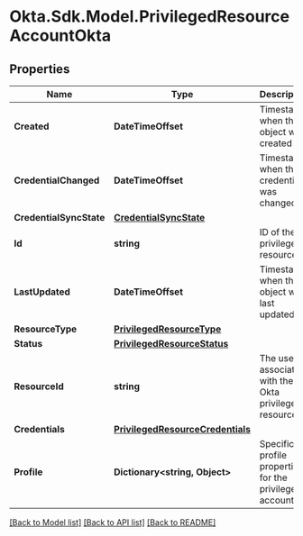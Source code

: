 # Okta.Sdk.Model.PrivilegedResourceAccountOkta

## Properties

Name | Type | Description | Notes
------------ | ------------- | ------------- | -------------
**Created** | **DateTimeOffset** | Timestamp when the object was created | [optional] [readonly] 
**CredentialChanged** | **DateTimeOffset** | Timestamp when the credential was changed | [optional] [readonly] 
**CredentialSyncState** | [**CredentialSyncState**](CredentialSyncState.md) |  | [optional] 
**Id** | **string** | ID of the privileged resource | [optional] [readonly] 
**LastUpdated** | **DateTimeOffset** | Timestamp when the object was last updated | [optional] [readonly] 
**ResourceType** | [**PrivilegedResourceType**](PrivilegedResourceType.md) |  | [optional] 
**Status** | [**PrivilegedResourceStatus**](PrivilegedResourceStatus.md) |  | [optional] 
**ResourceId** | **string** | The user ID associated with the Okta privileged resource | 
**Credentials** | [**PrivilegedResourceCredentials**](PrivilegedResourceCredentials.md) |  | [optional] 
**Profile** | **Dictionary&lt;string, Object&gt;** | Specific profile properties for the privileged account | [optional] [readonly] 

[[Back to Model list]](../README.md#documentation-for-models) [[Back to API list]](../README.md#documentation-for-api-endpoints) [[Back to README]](../README.md)

